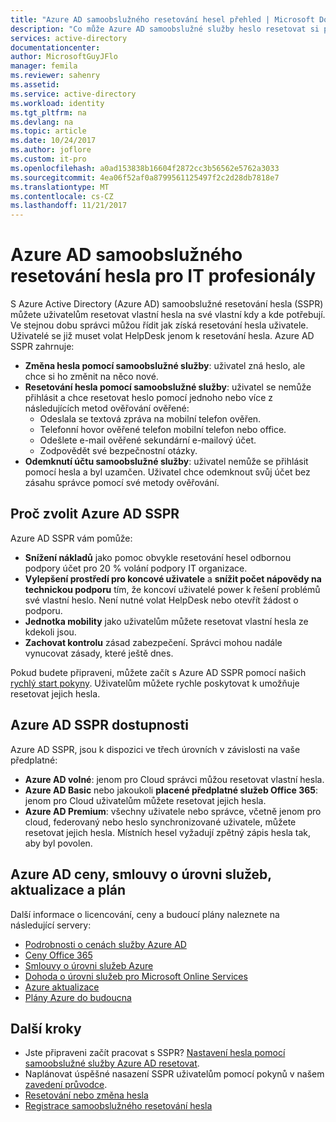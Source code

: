 ```yaml
---
title: "Azure AD samoobslužného resetování hesel přehled | Microsoft Docs"
description: "Co může Azure AD samoobslužné služby heslo resetovat si pro vaši organizaci?"
services: active-directory
documentationcenter: 
author: MicrosoftGuyJFlo
manager: femila
ms.reviewer: sahenry
ms.assetid: 
ms.service: active-directory
ms.workload: identity
ms.tgt_pltfrm: na
ms.devlang: na
ms.topic: article
ms.date: 10/24/2017
ms.author: joflore
ms.custom: it-pro
ms.openlocfilehash: a0ad153838b16604f2872cc3b56562e5762a3033
ms.sourcegitcommit: 4ea06f52af0a8799561125497f2c2d28db7818e7
ms.translationtype: MT
ms.contentlocale: cs-CZ
ms.lasthandoff: 11/21/2017
---
```

# <a name="azure-ad-self-service-password-reset-for-the-it-professional"></a>Azure AD samoobslužného resetování hesla pro IT profesionály

S Azure Active Directory (Azure AD) samoobslužné resetování hesla (SSPR) můžete uživatelům resetovat vlastní hesla na své vlastní kdy a kde potřebují. Ve stejnou dobu správci můžou řídit jak získá resetování hesla uživatele. Uživatelé se již muset volat HelpDesk jenom k resetování hesla. Azure AD SSPR zahrnuje:

* **Změna hesla pomocí samoobslužné služby**: uživatel zná heslo, ale chce si ho změnit na něco nové.
* **Resetování hesla pomocí samoobslužné služby**: uživatel se nemůže přihlásit a chce resetovat heslo pomocí jednoho nebo více z následujících metod ověřování ověřené:
   * Odeslala se textová zpráva na mobilní telefon ověřen.
   * Telefonní hovor ověřené telefon mobilní telefon nebo office.
   * Odešlete e-mail ověřené sekundární e-mailový účet.
   * Zodpovědět své bezpečnostní otázky.
* **Odemknutí účtu samoobslužné služby**: uživatel nemůže se přihlásit pomocí hesla a byl uzamčen. Uživatel chce odemknout svůj účet bez zásahu správce pomocí své metody ověřování.

## <a name="why-choose-azure-ad-sspr"></a>Proč zvolit Azure AD SSPR

Azure AD SSPR vám pomůže:

* **Snížení nákladů** jako pomoc obvykle resetování hesel odbornou podpory účet pro 20 % volání podpory IT organizace. 
* **Vylepšení prostředí pro koncové uživatele** a **snížit počet nápovědy na technickou podporu** tím, že koncoví uživatelé power k řešení problémů své vlastní heslo. Není nutné volat HelpDesk nebo otevřít žádost o podporu.
* **Jednotka mobility** jako uživatelům můžete resetovat vlastní hesla ze kdekoli jsou.
* **Zachovat kontrolu** zásad zabezpečení. Správci mohou nadále vynucovat zásady, které ještě dnes.

Pokud budete připraveni, můžete začít s Azure AD SSPR pomocí našich [rychlý start pokyny](active-directory-passwords-getting-started.md). Uživatelům můžete rychle poskytovat k umožňuje resetovat jejich hesla.

## <a name="azure-ad-sspr-availability"></a>Azure AD SSPR dostupnosti

Azure AD SSPR, jsou k dispozici ve třech úrovních v závislosti na vaše předplatné:

* **Azure AD volné**: jenom pro Cloud správci můžou resetovat vlastní hesla.
* **Azure AD Basic** nebo jakoukoli **placené předplatné služeb Office 365**: jenom pro Cloud uživatelům můžete resetovat jejich hesla.
* **Azure AD Premium**: všechny uživatele nebo správce, včetně jenom pro cloud, federovaný nebo heslo synchronizované uživatele, můžete resetovat jejich hesla. Místních hesel vyžadují zpětný zápis hesla tak, aby byl povolen.

## <a name="azure-ad-pricing-sla-updates-and-roadmap"></a>Azure AD ceny, smlouvy o úrovni služeb, aktualizace a plán

Další informace o licencování, ceny a budoucí plány naleznete na následující servery:

* [Podrobnosti o cenách služby Azure AD](https://azure.microsoft.com/pricing/details/active-directory/)
* [Ceny Office 365](https://products.office.com/compare-all-microsoft-office-products?tab=2)
* [Smlouvy o úrovni služeb Azure](https://azure.microsoft.com/support/legal/sla/)
* [Dohoda o úrovni služeb pro Microsoft Online Services](http://go.microsoft.com/fwlink/?LinkID=272026&clcid=0x409)
* [Azure aktualizace](https://azure.microsoft.com/updates/)
* [Plány Azure do budoucna](https://www.microsoft.com/cloud-platform/roadmap-recently-available)

## <a name="next-steps"></a>Další kroky

* Jste připraveni začít pracovat s SSPR? [Nastavení hesla pomocí samoobslužné služby Azure AD resetovat](active-directory-passwords-getting-started.md).
* Naplánovat úspěšné nasazení SSPR uživatelům pomocí pokynů v našem [zavedení průvodce](active-directory-passwords-best-practices.md).
* [Resetování nebo změna hesla](active-directory-passwords-update-your-own-password.md)
* [Registrace samoobslužného resetování hesla](active-directory-passwords-reset-register.md)
